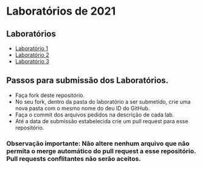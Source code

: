 # Laboratórios de 2021

## Laboratórios

* [Laboratório 1](01-data-flow/)
* [Laboratório 2](02-dataflow_mvc/)
* [Laboratório 3](03-mvc/)

## Passos para submissão dos Laboratórios.
* Faça fork deste repositório.
* No seu fork, dentro da pasta do laboratório a ser submetido, crie uma nova pasta com o mesmo nome do deu ID do GitHub.
* Faça o commit dos arquivos pedidos na descrição de cada lab.
* Até a data de submissão estabelecida crie um pull request para esse repositório.
### Observação importante: Não altere nenhum arquivo que não permita o merge automático do pull request a esse repositório. Pull requests conflitantes não serão aceitos.
